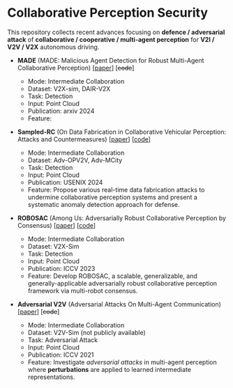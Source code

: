 # Collaborative Perception Security

This repository collects recent advances focusing on **defence / adversarial attack** of **collaborative / cooperative / multi-agent perception** for **V2I / V2V / V2X** autonomous driving. 

- **MADE** (MADE: Malicious Agent Detection for Robust Multi-Agent  Collaborative Perception) [[paper](https://arxiv.org/abs/2310.11901)] [~~code~~]
  - Mode: Intermediate Collaboration
  - Dataset: V2X-sim, DAIR-V2X
  - Task: Detection
  - Input: Point Cloud
  - Publication: arxiv 2024
  - Feature:
 
- **Sampled-RC** (On Data Fabrication in Collaborative Vehicular Perception: Attacks and Countermeasures) [[paper](https://www.usenix.org/conference/usenixsecurity24/presentation/zhang-qingzhao)] [[code](https://github.com/zqzqz/AdvCollaborativePerception)]
  - Mode: Intermediate Collaboration
  - Dataset: Adv-OPV2V, Adv-MCity
  - Task: Detection
  - Input: Point Cloud
  - Publication: USENIX 2024
  - Feature: Propose various real-time data fabrication attacks to undermine collaborative perception systems and present a systematic anomaly detection approach for defense.

- **ROBOSAC** (Among Us: Adversarially Robust Collaborative Perception by Consensus) [[paper](https://arxiv.org/abs/2303.09495)] [[code](https://github.com/coperception/ROBOSAC)]
  - Mode: Intermediate Collaboration
  - Dataset: V2X-Sim
  - Task: Detection
  - Input: Point Cloud
  - Publication: ICCV 2023
  - Feature: Develop ROBOSAC, a scalable, generalizable, and generally-applicable adversarially robust collaborative perception framework via multi-robot consensus.

- **Adversarial V2V** (Adversarial Attacks On Multi-Agent Communication) [[paper](https://arxiv.org/abs/2101.06560)] [~~code~~]
  - Mode: Intermediate Collaboration
  - Dataset: V2V-Sim (not publicly available)
  - Task: Adversarial Attack
  - Input: Point Cloud
  - Publication: ICCV 2021
  - Feature: Investigate _adversarial attacks_ in multi-agent perception where **perturbations** are applied to learned intermediate representations.
 
  
